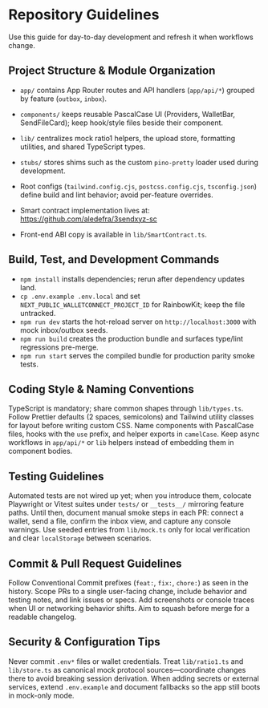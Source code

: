 # Repository Guidelines

Use this guide for day-to-day development and refresh it when workflows change.

## Project Structure & Module Organization

- `app/` contains App Router routes and API handlers (`app/api/*`) grouped by feature (`outbox`, `inbox`).
- `components/` keeps reusable PascalCase UI (Providers, WalletBar, SendFileCard); keep hook/style files beside their component.
- `lib/` centralizes mock ratio1 helpers, the upload store, formatting utilities, and shared TypeScript types.
- `stubs/` stores shims such as the custom `pino-pretty` loader used during development.
- Root configs (`tailwind.config.cjs`, `postcss.config.cjs`, `tsconfig.json`) define build and lint behavior; avoid per-feature overrides.

- Smart contract implementation lives at: https://github.com/aledefra/3sendxyz-sc
- Front-end ABI copy is available in `lib/SmartContract.ts`.

## Build, Test, and Development Commands

- `npm install` installs dependencies; rerun after dependency updates land.
- `cp .env.example .env.local` and set `NEXT_PUBLIC_WALLETCONNECT_PROJECT_ID` for RainbowKit; keep the file untracked.
- `npm run dev` starts the hot-reload server on `http://localhost:3000` with mock inbox/outbox seeds.
- `npm run build` creates the production bundle and surfaces type/lint regressions pre-merge.
- `npm run start` serves the compiled bundle for production parity smoke tests.

## Coding Style & Naming Conventions

TypeScript is mandatory; share common shapes through `lib/types.ts`. Follow Prettier defaults (2 spaces, semicolons) and Tailwind utility classes for layout before writing custom CSS. Name components with PascalCase files, hooks with the `use` prefix, and helper exports in `camelCase`. Keep async workflows in `app/api/*` or `lib` helpers instead of embedding them in component bodies.

## Testing Guidelines

Automated tests are not wired up yet; when you introduce them, colocate Playwright or Vitest suites under `tests/` or `__tests__/` mirroring feature paths. Until then, document manual smoke steps in each PR: connect a wallet, send a file, confirm the inbox view, and capture any console warnings. Use seeded entries from `lib/mock.ts` only for local verification and clear `localStorage` between scenarios.

## Commit & Pull Request Guidelines

Follow Conventional Commit prefixes (`feat:`, `fix:`, `chore:`) as seen in the history. Scope PRs to a single user-facing change, include behavior and testing notes, and link issues or specs. Add screenshots or console traces when UI or networking behavior shifts. Aim to squash before merge for a readable changelog.

## Security & Configuration Tips

Never commit `.env*` files or wallet credentials. Treat `lib/ratio1.ts` and `lib/store.ts` as canonical mock protocol sources—coordinate changes there to avoid breaking session derivation. When adding secrets or external services, extend `.env.example` and document fallbacks so the app still boots in mock-only mode.
